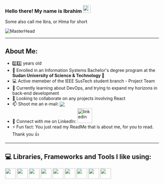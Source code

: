 ### Hello there! My name is Ibrahim <img src="https://user-images.githubusercontent.com/87325345/193068362-ef81a925-6423-4095-a183-42ff0a8029b9.gif" width="25px"/>
Some also call me Ibra, or Hima for short

![MasterHead](https://cdn-images-1.medium.com/max/1600/1*OF0xEMkWBv-69zvmNs6RDQ.gif)

<!-- Hello there stalker, what brings you behind the scenes?? -->
<!-- <p float='left'>
  <img width='285' src='https://miro.medium.com/max/960/1*bkW3FHe6rvQSz9US6ilfQg.gif'>
  <img width='275' src='https://cdn.dribbble.com/users/505482/screenshots/1776789/nodejs-dribbble_1.gif'>
  <img width='255' src='https://kondado.com.br/assets/images/pipeline-google-cloud-storage-postgresql.gif'>
</p>
 -->
 
--- 
## About Me:
- 2️⃣3️⃣ years old
- 🔭 Enrolled in an Information Systems Bachelor's degree program at the **Sudan University of Science & Technology 🏫**
- 💻 Active memeber of the IEEE SusTech student branch - Project Team
- 🌱 Currently learning about DevOps, and trying to expand my horizons in back-end development
- 🤝 Looking to collaborate on any projects involving React
- 📫 Shoot me an e-mail: <a href='mailto:ibradbus@gmail.com?subject=Saw you on GitHub' target='_blank'><img align='center' src='https://img.shields.io/badge/Gmail-D14836?style=for-the-badge&logo=gmail&logoColor=white' /></a>
- 🤝 Connect with me on LinkedIn: <a href='https://www.linkedin.com/in/ibrahim-adil-099526230' target='_blank'><img width="48" height="48" src="https://img.icons8.com/fluency/48/linkedin.png" alt="linkedin"/></a>
- ⚡ Fun fact: You just read my ReadMe that is about me, for you to read. Thank you 👍

<!-- - 🦉 My current favourite animals are owls 🦉, though sloths are a very close second 🦥
- 🍕 Will almost always crave Pizza or Ice Cream 🍦 -->
<!-- Is that ^ what you came to know ? -->


---
## 💻 Libraries, Frameworks and Tools I like using:
<p>
<img  width='35' src='https://code.visualstudio.com/assets/images/code-stable.png'>
<img  width='35' src='https://www.freepngimg.com/download/android/72537-icons-python-programming-computer-social-tutorial.png' />
<img  width='35' src='https://logos-download.com/wp-content/uploads/2019/01/JavaScript_Logo.png' />
<img  width='35' src='https://1.bp.blogspot.com/-mzw13XQJPYM/XgzNHXSUdXI/AAAAAAAAAYY/xeIhLBEpTQUn8huUCnWXdUX6vIR_T4UCQCPcBGAYYCw/s1600/http___pluspng.com_img-png_nodejs-png-nodejs-icon-png-50-px-1600.png' />
<img  width='35' src='https://nedbatchelder.com/pix/django-icon-256.png' />
<img  width='35' src='https://pngimg.com/uploads/mysql/mysql_PNG23.png' />
<img  width='35' src='https://www.sapien.com/blog/wp-content/uploads/2017/10/powershell-logo.png' />
<img  width='35' src='https://upload.wikimedia.org/wikipedia/commons/thumb/a/a7/React-icon.svg/1200px-React-icon.svg.png' />
<img  width='35' src='https://media.zeemly.com/zeemly/product/tailwind-css.png' />
<!--
---
## 📊️ My Github stats:
[![Ibrahim's github activity graph](https://activity-graph.herokuapp.com/graph?username=ib-bib&theme=react-dark)](https://github.com/ib-bib)
-->
